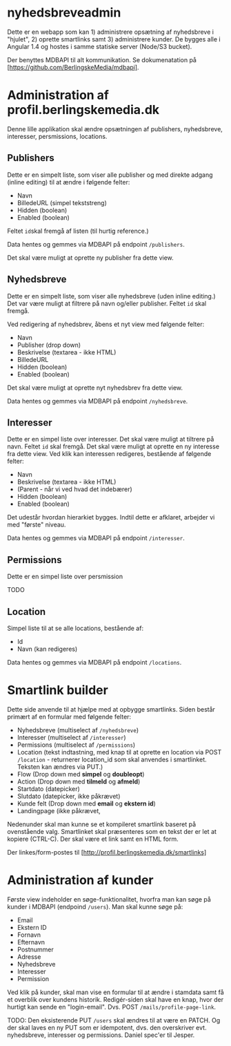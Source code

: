 # nyhedsbreveadmin

Dette er en webapp som kan 1) administrere opsætning af nyhedsbreve i "hjulet", 2) oprette smartlinks samt 3) administrere kunder.
De bygges alle i Angular 1.4 og hostes i samme statiske server (Node/S3 bucket).

Der benyttes MDBAPI til alt kommunikation.
Se dokumenatation på [https://github.com/BerlingskeMedia/mdbapi].

# Administration af profil.berlingskemedia.dk
Denne lille applikation skal ændre opsætningen af publishers, nyhedsbreve, interesser, persmissions, locations.

## Publishers
Dette er en simpelt liste, som viser alle publisher og med direkte adgang (inline editing) til at ændre i følgende felter:

- Navn
- BilledeURL (simpel tekststreng)
- Hidden (boolean)
- Enabled (boolean)

Feltet `id`skal fremgå af listen (til hurtig reference.)

Data hentes og gemmes via MDBAPI på endpoint `/publishers`.

Det skal være muligt at oprette ny publisher fra dette view.

## Nyhedsbreve
Dette er en simpelt liste, som viser alle nyhedsbreve (uden inline editing.) Det var være muligt at filtrere på navn og/eller publisher. Feltet `id` skal fremgå.

Ved redigering af nyhedsbrev, åbens et nyt view med følgende felter:

- Navn
- Publisher (drop down)
- Beskrivelse (textarea - ikke HTML)
- BilledeURL
- Hidden (boolean)
- Enabled (boolean)

Det skal være muligt at oprette nyt nyhedsbrev fra dette view.

Data hentes og gemmes via MDBAPI på endpoint `/nyhedsbreve`.

## Interesser
Dette er en simpel liste over interesser. Det skal være muligt at tiltrere på navn. Feltet `id` skal fremgå.
Det skal være muligt at oprette en ny interesse fra dette view.
Ved klik kan interessen redigeres, bestående af følgende felter:

- Navn
- Beskrivelse (textarea - ikke HTML)
- (Parent - når vi ved hvad det indebærer)
- Hidden (boolean)
- Enabled (boolean)

Det udestår hvordan hierarkiet bygges. Indtil dette er afklaret, arbejder vi med "første" niveau.

Data hentes og gemmes via MDBAPI på endpoint `/interesser`.

## Permissions
Dette er en simpel liste over persmission

TODO

## Location
Simpel liste til at se alle locations, bestående af:

- Id
- Navn (kan redigeres)

Data hentes og gemmes via MDBAPI på endpoint `/locations`.

# Smartlink builder
Dette side anvende til at hjælpe med at opbygge smartlinks. Siden består primært af en formular med følgende felter:

- Nyhedsbreve (multiselect af `/nyhedsbreve`)
- Interesser (multiselect af `/interesser`)
- Permissions (multiselect af `/permissions`)
- Location (tekst indtastning, med knap til at oprette en location via POST `/location` - returnerer location_id som skal anvendes i smartlinket. Teksten kan ændres via PUT.)
- Flow (Drop down med **simpel** og **doubleopt**)
- Action (Drop down med **tilmeld** og **afmeld**)
- Startdato (datepicker)
- Slutdato (datepicker, ikke påkrævet)
- Kunde felt (Drop down med **email** og **ekstern id**)
- Landingpage (ikke påkrævet,

Nedenunder skal man kunne se et kompileret smartlink baseret på ovenstående valg. Smartlinket skal præsenteres som en tekst der er let at kopiere (CTRL-C). Der skal være et link samt en HTML form.

Der linkes/form-postes til [http://profil.berlingskemedia.dk/smartlinks]

# Administration af kunder
Første view indeholder en søge-funktionalitet, hvorfra man kan søge på kunder i MDBAPI (endpoind `/users`). Man skal kunne søge på:

- Email
- Ekstern ID
- Fornavn
- Efternavn
- Postnummer
- Adresse
- Nyhedsbreve
- Interesser
- Permission

Ved klik på kunder, skal man vise en formular til at ændre i stamdata samt få et overblik over kundens historik.
Redigér-siden skal have en knap, hvor der hurtigt kan sende en "login-email". Dvs. POST `/mails/profile-page-link`.

TODO: Den eksisterende PUT `/users` skal ændres til at være en PATCH. Og der skal laves en ny PUT som er idempotent, dvs. den overskriver evt. nyhedsbreve, interesser og permissions. Daniel spec'er til Jesper.
